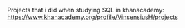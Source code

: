 Projects that i did when studying SQL in khanacademy:  https://www.khanacademy.org/profile/VinsensiusH/projects 
